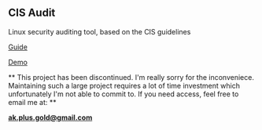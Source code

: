 ## CIS Audit

Linux security auditing tool, based on the CIS guidelines

[Guide](https://docs.google.com/document/d/1QxvkZuOQgwzyXdA9Nb6aITuvz7C9jZZgF5fZL_271ow/edit?usp=sharing)

[Demo](https://www.dropbox.com/scl/fi/rtc4mgs4a2avlx849x6od/cis_presentation_demo.mp4?rlkey=babrafdsn52vm5u206y2z09w2&dl=0)



** This project has been discontinued. I'm really sorry for the inconveniece. 
Maintaining such a large project requires a lot of time investment which unfortunately 
I'm not able to commit to. If you need access, feel free to email me at: **

<span style="color:green;font-weight:bold">ak.plus.gold@gmail.com</span>
